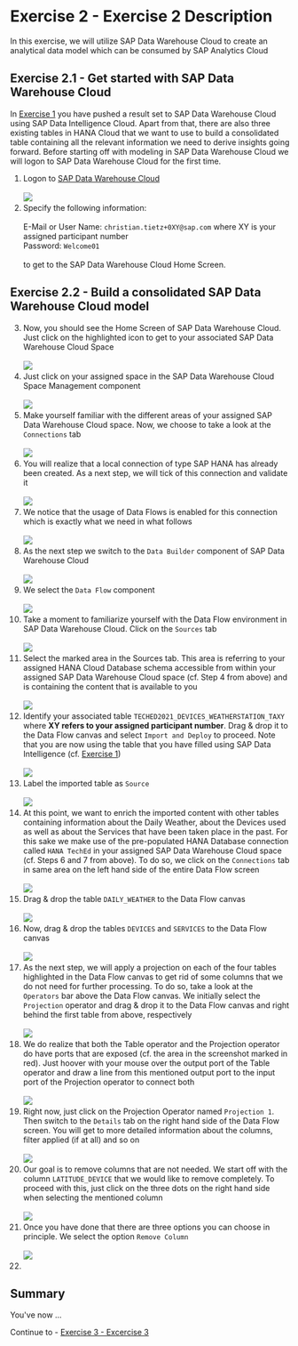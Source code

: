 
# Exercise 2 - Exercise 2 Description

In this exercise, we will utilize SAP Data Warehouse Cloud to create an analytical data model which can be consumed by SAP Analytics Cloud 

## Exercise 2.1 - Get started with SAP Data Warehouse Cloud

In [Exercise 1](../ex1/README.md) you have pushed a result set to SAP Data Warehouse Cloud using SAP Data Intelligence Cloud. Apart from that, there are also three existing tables in HANA Cloud that we want to use to build a consolidated table containing all the relevant information we need to derive insights going forward. Before starting off with modeling in SAP Data Warehouse Cloud we will logon to SAP Data Warehouse Cloud for the first time.

1. Logon to <a href="https://di-dwc-teched2021.eu10.hcs.cloud.sap/">SAP Data Warehouse Cloud </a><br> 
<br>![](./images/ex2_0.png)
2. Specify the following information:<br>
   <br> E-Mail or User Name: `christian.tietz+0XY@sap.com`  where XY is your assigned participant number
   <br> Password: `Welcome01`<br>
   <br>to get to the SAP Data Warehouse Cloud Home Screen. 

## Exercise 2.2 - Build a consolidated SAP Data Warehouse Cloud model 
   
3. Now, you should see the Home Screen of SAP Data Warehouse Cloud. Just click on the highlighted icon to get to your associated SAP Data Warehouse Cloud Space<br> 
<br>![](./images/ex2_1.png)<br>
4. Just click on your assigned space in the SAP Data Warehouse Cloud Space Management component<br> 
<br>![](./images/ex2_2.png)<br>
5. Make yourself familiar with the different areas of your assigned SAP Data Warehouse Cloud space. Now, we choose to take a look at the `Connections` tab<br> 
<br>![](./images/ex2_3.png)<br>
6. You will realize that a local connection of type SAP HANA has already been created. As a next step, we will tick of this connection and validate it<br> 
<br>![](./images/ex2_5.png)<br>
7. We notice that the usage of Data Flows is enabled for this connection which is exactly what we need in what follows<br> 
<br>![](./images/ex2_5_1.png)<br>
8. As the next step we switch to the `Data Builder` component of SAP Data Warehouse Cloud<br> 
<br>![](./images/ex2_5_2.png)<br>
9. We select the `Data Flow` component<br> 
<br>![](./images/ex2_6.png)<br>
10. Take a moment to familiarize yourself with the Data Flow environment in SAP Data Warehouse Cloud. Click on the `Sources` tab<br> 
<br>![](./images/ex2_7.png)<br>
11. Select the marked area in the Sources tab. This area is referring to your assigned HANA Cloud Database schema accessible from within your assigned SAP Data Warehouse Cloud space (cf. Step 4 from above) and is containing the content that is available to you<br> 
<br>![](./images/ex2_9.png)<br>
12. Identify your associated table `TECHED2021_DEVICES_WEATHERSTATION_TAXY` where <b> XY refers to your assigned participant number</b>. Drag & drop it to the Data Flow canvas and select `Import and Deploy` to proceed. Note that you are now using the table that you have filled using SAP Data Intelligence (cf. [Exercise 1](../ex1/README.md))<br>
<br>![](./images/ex2_10.png)<br>
13. Label the imported table as `Source` <br>
<br>![](./images/ex2_11.png)<br>
14. At this point, we want to enrich the imported content with other tables containing information about the Daily Weather, about the Devices used as well as about the Services that have been taken place in the past. For this sake we make use of the pre-populated HANA Database connection called `HANA TechEd` in your assigned SAP Data Warehouse Cloud space (cf. Steps 6 and 7 from above). To do so, we click on the `Connections` tab in same area on the left hand side of the entire Data Flow screen<br>
<br>![](./images/ex2_12.png)<br>
15. Drag & drop the table `DAILY_WEATHER` to the Data Flow canvas<br>
<br>![](./images/ex2_13.png)<br>
16. Now, drag & drop the tables `DEVICES` and `SERVICES` to the Data Flow canvas<br>
<br>![](./images/ex2_13_2.png)<br>
17. As the next step, we will apply a projection on each of the four tables highlighted in the Data Flow canvas to get rid of some columns that we do not need for further processing. To do so, take a look at the `Operators` bar above the Data Flow canvas. We initially select the `Projection` operator and drag & drop it to the Data Flow canvas and right behind the first table from above, respectively <br>
<br>![](./images/ex2_14.png)<br>
18. We do realize that both the Table operator and the Projection operator do have ports that are exposed (cf. the area in the screenshot marked in red). Just hoover with your mouse over the output port of the Table operator and draw a line from this mentioned output port to the input port of the Projection operator to connect both<br>
<br>![](./images/ex2_15.png)<br>
19. Right now, just click on the Projection Operator named `Projection 1`. Then switch to the `Details` tab on the right hand side of the Data Flow screen. You will get to more detailed information about the columns, filter applied (if at all) and so on<br>
<br>![](./images/ex2_16.png)<br>
20. Our goal is to remove columns that are not needed. We start off with the column `LATITUDE_DEVICE` that we would like to remove completely. To proceed with this, just click on the three dots on the right hand side when selecting the mentioned column <br>
<br>![](./images/ex2_17.png)<br>
21. Once you have done that there are three options you can choose in principle. We select the option `Remove Column`<br>
<br>![](./images/ex2_18.png)<br>
22. 

## Summary

You've now ...

Continue to - [Exercise 3 - Excercise 3 ](../ex3/README.md)
